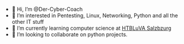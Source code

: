 - 👋 Hi, I’m @Der-Cyber-Coach
- 👀 I’m interested in Pentesting, Linux, Networking, Python and all the other IT stuff
- 🌱 I’m currently learning computer science at [HTBLuVA Salzbzurg](http://www.htl-salzburg.ac.at/startseite.html)
- 💞️ I’m looking to collaborate on python projects.
<!--- - 📫 --->

<!---
Der-Cyber-Coach/Der-Cyber-Coach is a ✨ special ✨ repository because its `README.md` (this file) appears on your GitHub profile.
You can click the Preview link to take a look at your changes.
--->
